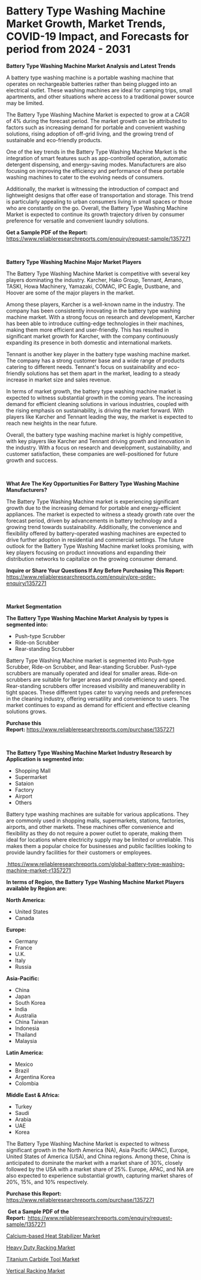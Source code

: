 <p><h1>Battery Type Washing Machine Market Growth, Market Trends, COVID-19 Impact, and Forecasts for period from 2024 - 2031</h1></p><p><strong>Battery Type Washing Machine Market Analysis and Latest Trends</strong></p>
<p><p>A battery type washing machine is a portable washing machine that operates on rechargeable batteries rather than being plugged into an electrical outlet. These washing machines are ideal for camping trips, small apartments, and other situations where access to a traditional power source may be limited.</p><p>The Battery Type Washing Machine Market is expected to grow at a CAGR of 4% during the forecast period. The market growth can be attributed to factors such as increasing demand for portable and convenient washing solutions, rising adoption of off-grid living, and the growing trend of sustainable and eco-friendly products.</p><p>One of the key trends in the Battery Type Washing Machine Market is the integration of smart features such as app-controlled operation, automatic detergent dispensing, and energy-saving modes. Manufacturers are also focusing on improving the efficiency and performance of these portable washing machines to cater to the evolving needs of consumers.</p><p>Additionally, the market is witnessing the introduction of compact and lightweight designs that offer ease of transportation and storage. This trend is particularly appealing to urban consumers living in small spaces or those who are constantly on the go. Overall, the Battery Type Washing Machine Market is expected to continue its growth trajectory driven by consumer preference for versatile and convenient laundry solutions.</p></p>
<p><strong>Get a Sample PDF of the Report:&nbsp;</strong> <a href="https://www.reliableresearchreports.com/enquiry/request-sample/1357271">https://www.reliableresearchreports.com/enquiry/request-sample/1357271</a></p>
<p>&nbsp;</p>
<p><strong>Battery Type Washing Machine Major Market Players</strong></p>
<p><p>The Battery Type Washing Machine Market is competitive with several key players dominating the industry. Karcher, Hako Group, Tennant, Amano, TASKI, Howa Machinery, Yamazaki, COMAC, IPC Eagle, Dustbane, and Hoover are some of the major players in the market.</p><p>Among these players, Karcher is a well-known name in the industry. The company has been consistently innovating in the battery type washing machine market. With a strong focus on research and development, Karcher has been able to introduce cutting-edge technologies in their machines, making them more efficient and user-friendly. This has resulted in significant market growth for Karcher, with the company continuously expanding its presence in both domestic and international markets.</p><p>Tennant is another key player in the battery type washing machine market. The company has a strong customer base and a wide range of products catering to different needs. Tennant's focus on sustainability and eco-friendly solutions has set them apart in the market, leading to a steady increase in market size and sales revenue.</p><p>In terms of market growth, the battery type washing machine market is expected to witness substantial growth in the coming years. The increasing demand for efficient cleaning solutions in various industries, coupled with the rising emphasis on sustainability, is driving the market forward. With players like Karcher and Tennant leading the way, the market is expected to reach new heights in the near future.</p><p>Overall, the battery type washing machine market is highly competitive, with key players like Karcher and Tennant driving growth and innovation in the industry. With a focus on research and development, sustainability, and customer satisfaction, these companies are well-positioned for future growth and success.</p></p>
<p>&nbsp;</p>
<p><strong>What Are The Key Opportunities For Battery Type Washing Machine Manufacturers?</strong></p>
<p><p>The Battery Type Washing Machine market is experiencing significant growth due to the increasing demand for portable and energy-efficient appliances. The market is expected to witness a steady growth rate over the forecast period, driven by advancements in battery technology and a growing trend towards sustainability. Additionally, the convenience and flexibility offered by battery-operated washing machines are expected to drive further adoption in residential and commercial settings. The future outlook for the Battery Type Washing Machine market looks promising, with key players focusing on product innovations and expanding their distribution networks to capitalize on the growing consumer demand.</p></p>
<p><strong>Inquire or Share Your Questions If Any Before Purchasing This Report:</strong> <a href="https://www.reliableresearchreports.com/enquiry/pre-order-enquiry/1357271">https://www.reliableresearchreports.com/enquiry/pre-order-enquiry/1357271</a></p>
<p>&nbsp;</p>
<p><strong>Market Segmentation</strong></p>
<p><strong>The Battery Type Washing Machine Market Analysis by types is segmented into:</strong></p>
<p><ul><li>Push-type Scrubber</li><li>Ride-on Scrubber</li><li>Rear-standing Scrubber</li></ul></p>
<p><p>Battery Type Washing Machine market is segmented into Push-type Scrubber, Ride-on Scrubber, and Rear-standing Scrubber. Push-type scrubbers are manually operated and ideal for smaller areas. Ride-on scrubbers are suitable for larger areas and provide efficiency and speed. Rear-standing scrubbers offer increased visibility and maneuverability in tight spaces. These different types cater to varying needs and preferences in the cleaning industry, offering versatility and convenience to users. The market continues to expand as demand for efficient and effective cleaning solutions grows.</p></p>
<p><strong>Purchase this Report:&nbsp;</strong><a href="https://www.reliableresearchreports.com/purchase/1357271">https://www.reliableresearchreports.com/purchase/1357271</a></p>
<p>&nbsp;</p>
<p><strong>The Battery Type Washing Machine Market Industry Research by Application is segmented into:</strong></p>
<p><ul><li>Shopping Mall</li><li>Supermarket</li><li>Sataion</li><li>Factory</li><li>Airport</li><li>Others</li></ul></p>
<p><p>Battery type washing machines are suitable for various applications. They are commonly used in shopping malls, supermarkets, stations, factories, airports, and other markets. These machines offer convenience and flexibility as they do not require a power outlet to operate, making them ideal for locations where electricity supply may be limited or unreliable. This makes them a popular choice for businesses and public facilities looking to provide laundry facilities for their customers or employees.</p></p>
<p><a href="https://www.reliableresearchreports.com/global-battery-type-washing-machine-market-r1357271">&nbsp;https://www.reliableresearchreports.com/global-battery-type-washing-machine-market-r1357271</a></p>
<p><strong>In terms of Region, the Battery Type Washing Machine Market Players available by Region are:</strong></p>
<p>
    <p> <strong> North America: </strong>
        <ul>
            <li>United States</li>
            <li>Canada</li>
        </ul>
        </p> 
    <p> <strong> Europe: </strong>
        <ul>
            <li>Germany</li>
            <li>France</li>
            <li>U.K.</li>
            <li>Italy</li>
            <li>Russia</li>
        </ul>
        </p> 
    <p> <strong> Asia-Pacific: </strong>
        <ul>
            <li>China</li>
            <li>Japan</li>
            <li>South Korea</li>
            <li>India</li>
            <li>Australia</li>
            <li>China Taiwan</li>
            <li>Indonesia</li>
            <li>Thailand</li>
            <li>Malaysia</li>
        </ul>
        </p> 
    <p> <strong> Latin America: </strong>
        <ul>
            <li>Mexico</li>
            <li>Brazil</li>
            <li>Argentina Korea</li>
            <li>Colombia</li>
        </ul>
        </p> 
    <p> <strong> Middle East & Africa: </strong>
        <ul>
            <li>Turkey</li>
            <li>Saudi</li>
            <li>Arabia</li>
            <li>UAE</li>
            <li>Korea</li>
        </ul>
    </p>
    </p>
<p><p>The Battery Type Washing Machine Market is expected to witness significant growth in the North America (NA), Asia Pacific (APAC), Europe, United States of America (USA), and China regions. Among these, China is anticipated to dominate the market with a market share of 30%, closely followed by the USA with a market share of 25%. Europe, APAC, and NA are also expected to experience substantial growth, capturing market shares of 20%, 15%, and 10% respectively.</p></p>
<p><strong>Purchase this Report: </strong><a href="https://www.reliableresearchreports.com/purchase/1357271">https://www.reliableresearchreports.com/purchase/1357271</a></p>
<p>&nbsp;<strong>Get a Sample PDF of the Report:&nbsp;&nbsp;</strong><a href="https://www.reliableresearchreports.com/enquiry/request-sample/1357271">https://www.reliableresearchreports.com/enquiry/request-sample/1357271</a></p>
<p><strong></strong></p>
<p><p><a href="https://www.linkedin.com/pulse/global-calcium-based-heat-stabilizer-market-projected-grow-8iuhf">Calcium-based Heat Stabilizer Market</a></p><p><a href="https://github.com/susanjprice2023/Market-Research-Report-List-1/blob/main/heavy-duty-racking-market.md">Heavy Duty Racking Market</a></p><p><a href="https://www.linkedin.com/pulse/titanium-carbide-tool-market-global-regional-analysis-focus-s2paf">Titanium Carbide Tool Market</a></p><p><a href="https://github.com/nancykennedykellievqfqt2/Market-Research-Report-List-3/blob/main/vertical-racking-market.md">Vertical Racking Market</a></p></p>